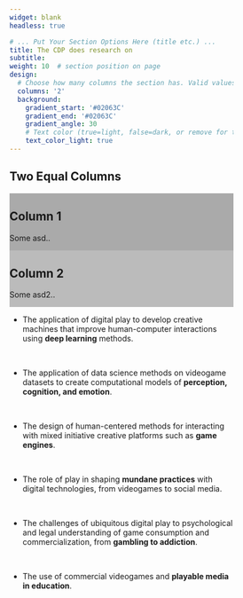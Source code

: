 ```yaml
---
widget: blank
headless: true

# ... Put Your Section Options Here (title etc.) ...
title: The CDP does research on
subtitle:
weight: 10  # section position on page
design:
  # Choose how many columns the section has. Valid values: 1 or 2.
  columns: '2'
  background:
    gradient_start: '#02063C'
    gradient_end: '#02063C'
    gradient_angle: 30
    # Text color (true=light, false=dark, or remove for the dynamic theme color).
    text_color_light: true
---
```

<html>
<head>
<meta name="viewport" content="width=device-width, initial-scale=1">
<style>
* {
  box-sizing: border-box;
}

/* Create two equal columns that floats next to each other */
.column {
  float: left;
  width: 50%;
  padding: 10px;
  height: 300px; /* Should be removed. Only for demonstration */
}

/* Clear floats after the columns */
.row:after {
  content: "";
  display: table;
  clear: both;
}
</style>
</head>
<body>

<h2>Two Equal Columns</h2>

<div class="row">
  <div class="column" style="background-color:#aaa;">
    <h2>Column 1</h2>
    <p>Some asd..</p>
  </div>
  <div class="column" style="background-color:#bbb;">
    <h2>Column 2</h2>
    <p>Some asd2..</p>
  </div>
</div>

</body>
</html>

* The application of digital play to develop creative machines that improve human-computer interactions using **deep learning** methods.

<br />

* The application of data science methods on videogame datasets to create computational models of **perception, cognition, and emotion**.

<br />

* The design of human-centered methods for interacting with mixed initiative creative platforms such as **game engines**.

<br />

* The role of play in shaping **mundane practices** with digital technologies, from videogames to social media.

<br />

* The challenges of ubiquitous digital play to psychological and legal understanding of game consumption and commercialization, from **gambling to addiction**.

<br />

* The use of commercial videogames and **playable media in education**.
